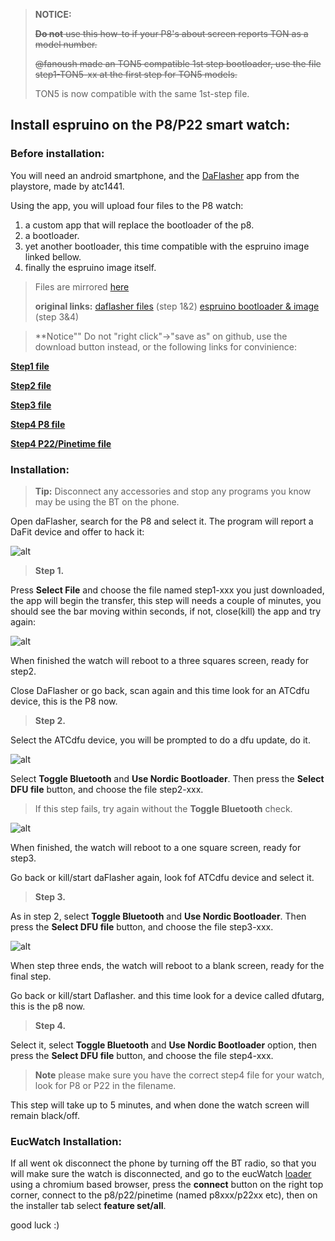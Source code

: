 >**NOTICE:** 
>
> <del>**Do not** use this how-to if your P8's about screen reports TON as a model number.</del> 
> 
> <del> @fanoush made an TON5 compatible 1st step bootloader, use the file step1-TON5-xx at the first step for TON5 models. </del> 
> 
> TON5 is now compatible with the same 1st-step file.

## Install espruino on the P8/P22 smart watch:

### Before installation:
You will need an android smartphone, and the [DaFlasher](https://play.google.com/store/apps/details?id=com.atcnetz.paatc.patc&hl=el&gl=US) app from the playstore, made by atc1441.

Using the app, you will upload four files to the P8 watch:


1. a custom app that will replace the bootloader of the p8.
2. a  bootloader.
3. yet another  bootloader, this time compatible with the espruino image linked bellow. 
4. finally the espruino image itself.



> Files are mirrored [here](https://github.com/enaon/eucWatch/tree/main/tools/hackme) 
> 
>  **original links:**
> [daflasher files](https://github.com/atc1441/DaFlasherFiles) (step 1&2)
> [espruino bootloader & image](https://github.com/fanoush/ds-d6/tree/master/espruino/DFU/P8) (step 3&4)

> **Notice"" Do not "right click"->"save as" on github, use the download button instead, or the following links for convinience:

[**Step1 file**](https://github.com/enaon/eucWatch/raw/main/tools/hackme/step1-DaFitBootloader23Hacked.bin)

[**Step2 file**](https://github.com/enaon/eucWatch/blob/main/tools/hackme/step2-FitBootloaderDFU2.0.1.zip)

[**Step3 file**](https://github.com/enaon/eucWatch/raw/main/tools/hackme/step3-p8-sdk11-to-sdk12.zip)

[**Step4 P8 file**](https://github.com/enaon/eucWatch/raw/main/tools/hackme/step4-espruino_2v09.119_p8_SDK12_SD30_SPIFLASH4M.zip)

[**Step4 P22/Pinetime file**](https://github.com/enaon/eucWatch/raw/main/tools/hackme/step4-espruino_2v09.119_p22_SDK12_SD30_SPIFLASH4M.zip)



### Installation:

> **Tip:** Disconnect any accessories and stop any programs you know may be using the BT on the phone.  

Open daFlasher, search for the P8 and select it. The program will report a DaFit device and offer to hack it:
 
![alt](https://github.com/enaon/eucWatch/blob/main/tools/hackme/images/2.png?raw=true )
>**Step 1.**


Press **Select File** and choose the file named step1-xxx you just downloaded, the app will begin the transfer, this step will needs a couple of minutes, you should see the bar moving within seconds, if not, close(kill) the app and try again:

![alt](https://github.com/enaon/eucWatch/blob/main/tools/hackme/images/5.png?raw=true)
 
When finished the watch will reboot to a three squares screen, ready for step2.

Close DaFlasher or go back, scan again and this time look for an ATCdfu device, this is the P8 now. 
 
>**Step 2.**

Select the ATCdfu device, you will be prompted to do a dfu update, do it.

![alt](https://github.com/enaon/eucWatch/blob/main/tools/hackme/images/7.png?raw=true)

Select **Toggle Bluetooth** and **Use Nordic Bootloader**.
Then press the **Select DFU file** button, and choose the file step2-xxx.

>If this step fails, try again without the **Toggle Bluetooth**  check.

![alt](https://github.com/enaon/eucWatch/blob/main/tools/hackme/images/8.png?raw=true)

When finished, the watch will reboot to a one square screen, ready for step3.

Go back or kill/start daFlasher again, look fof ATCdfu device and select it. 

>**Step 3.**
> 

As in step 2, select **Toggle Bluetooth** and **Use Nordic Bootloader**.
Then press the **Select DFU file** button, and choose the file step3-xxx. 

![alt](https://github.com/enaon/eucWatch/blob/main/tools/hackme/images/9.png?raw=true)

When step three ends, the watch will reboot to a blank screen, ready for the final step. 

Go back or kill/start Daflasher. and this time look for a device called dfutarg, this is the p8 now. 

>**Step 4.**

Select it,  select **Toggle Bluetooth** and **Use Nordic Bootloader** option, then press the **Select DFU file** button, and choose the file step4-xxx. 
>**Note** please make sure you have the correct step4 file for your watch, look for P8 or P22 in the filename.

This step will take up to 5 minutes, and when done the watch screen will remain black/off. 

### EucWatch Installation:

If all went ok disconnect the phone by turning off the BT radio, so that you will make sure the watch is disconnected, and go to the eucWatch [loader](https://enaon.github.io/eucWatch/p8) using a chromium based browser, press the **connect** button on the right top corner, connect to the p8/p22/pinetime (named p8xxx/p22xx etc), then on the installer tab select **feature set/all**. 


good luck :)
